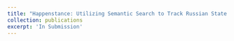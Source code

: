 ```yaml
---
title: "Happenstance: Utilizing Semantic Search to Track Russian State Media Narrative about the Russo-Ukrainian War on Reddit"
collection: publications
excerpt: 'In Submission'
---
```


